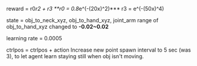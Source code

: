 reward = r0*r2 + r3
**r0 = 0.8*e^(-(20x)^2)***
r3 = e^(-(50x)^4)

state = obj_to_neck_xyz, obj_to_hand_xyz, joint_arm
range of obj_to_hand_xyz changed to **-0.02~0.02**

learning rate = 0.0005

ctrlpos = ctrlpos + action
Increase new point spawn interval to 5 sec (was 3), to let agent learn staying still when obj isn't moving.